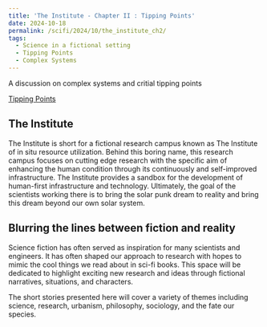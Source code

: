 ```yaml
---
title: 'The Institute - Chapter II : Tipping Points'
date: 2024-10-18
permalink: /scifi/2024/10/the_institute_ch2/
tags:
  - Science in a fictional setting
  - Tipping Points
  - Complex Systems
---
```


A discussion on complex systems and critial tipping points

[Tipping Points](https://pcnmartin.substack.com/p/tipping-points)

## The Institute

The Institute is short for a fictional research campus known as The Institute of in situ resource utilization. Behind this boring name, this research campus focuses on cutting edge research with the specific aim of enhancing the human condition through its continuously and self-improved infrastructure. The Institute provides a sandbox for the development of human-first infrastructure and technology. Ultimately, the goal of the scientists working there is to bring the solar punk dream to reality and bring this dream beyond our own solar system.

## Blurring the lines between fiction and reality
Science fiction has often served as inspiration for many scientists and engineers. It has often shaped our approach to research with hopes to mimic the cool things we read about in sci-fi books. This space will be dedicated to highlight exciting new research and ideas through fictional narratives, situations, and characters.

The short stories presented here will cover a variety of themes including science, research, urbanism, philosophy, sociology, and the fate our species.

